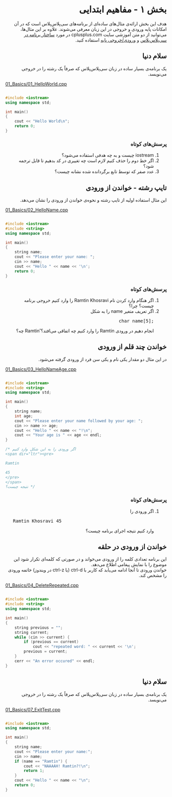 
<div dir="rtl">
	<h1>بخش ۱ - مفاهیم ابتدایی</h1>
	<p>هدف این بخش ارائه‌ی مثال‌های ساده‌ای از برنامه‌های سی‌پلاس‌پلاس است که در آن امکانات پایه ورودی و خروجی در این زبان معرفی می‌شوند. علاوه بر این مثال‌ها، می‌توانید از دو متن آموزشی سایت cplusplus.com در مورد <a href="http://www.cplusplus.com/doc/tutorial/program_structure/">ساختار برنامه در سی‌پلاس‌پلاس</a> و <a href="http://www.cplusplus.com/doc/tutorial/basic_io/">ورودی/خروجی پایه</a> استفاده کنید.</p>
</div>
		<div dir="rtl"><h2>سلام دنیا</h2>
<p>
یک برنامه‌ی بسیار ساده در زبان سی‌پلاس‌پلاس که صرفاً یک رشته را در خروجی می‌نویسد.
</p>
</div>
<a href="01_HelloWorld.cpp">01_Basics/01_HelloWorld.cpp</a>

```c++

#include <iostream>
using namespace std;

int main()
{
	cout << "Hello World\n";
	return 0;
}
```

<div dir="rtl"><h3>پرسش‌های کوتاه</h3><ol><li>iostream چیست و به چه هدفی استفاده می‌شود؟</li><li>اگر خط دوم را حذف کنیم لازم است چه تغییری در کد بدهیم تا قابل ترجمه شود؟</li><li>عدد صفر که توسط تابع برگردانده شده نشانه چیست؟</li></ol>
</div><div dir="rtl"><h2>تایپ رشته - خواندن از ورودی</h2>
<p>
این مثال استفاده اولیه از تایپ رشته و نحوه‌ی خواندن از ورودی را نشان می‌دهد.
</p>
</div>
<a href="02_HelloName.cpp">01_Basics/02_HelloName.cpp</a>

```c++

#include <iostream>
#include <string>
using namespace std;

int main()
{
	string name;
	cout << "Please enter your name: ";
	cin >> name;
	cout << "Hello " << name << '\n';
	return 0;
}
```

<div dir="rtl"><h3>پرسش‌های کوتاه</h3><ol><li>اگر هنگام وارد کردن نام Ramtin Khosravi را وارد کنیم خروجی برنامه چیست؟ چرا؟</li><li>اگر تعریف متغیر name را به شکل <pre dir="ltr">char name[5];</pre> انجام دهیم در ورودی Ramtin را وارد کنیم چه اتفاقی می‌افتد؟ ًRamtin چه؟</li></ol>
</div><div dir="rtl"><h2>خواندن چند قلم از ورودی</h2>
<p>
در این مثال دو مقدار یکی نام و یکی سن فرد از ورودی گرفته می‌شود.
</p>
</div>
<a href="03_HelloNameAge.cpp">01_Basics/03_HelloNameAge.cpp</a>

```c++

#include <iostream>
#include <string>
using namespace std;

int main()
{
	string name;
	int age;
	cout << "Please enter your name followed by your age: ";
	cin >> name >> age;
	cout << "Hello " << name << "!\n";
	cout << "Your age is " << age << endl;
}

/* اگر ورودی را به این شکل وارد کنیم
<span dir="ltr"><pre>

Ramtin

45
</pre>
</span>
نتیجه چیست؟ */
```

<div dir="rtl"><h3>پرسش‌های کوتاه</h3><ol><li>اگر ورودی را <span dir="ltr" align="left"><pre>Ramtin Khosravi 45</pre></span> وارد کنیم نتیجه اجرای برنامه چیست؟</li></ol>
</div><div dir="rtl"><h2>خواندن از ورودی در حلقه</h2>
<p>
این برنامه تعدادی کلمه را از ورودی می‌خواند و در صورتی که کلمه‌ای تکرار شود این موضوع را با نمایش پیغامی اطلاع می‌دهد.<br/>خواندن ورودی تا آنجا ادامه می‌یابد که کاربر با ctrl-d (یا ctrl-z در ویندوز) خاتمه ورودی را مشخص کند.
</p>
</div>
<a href="04_DeleteRepeated.cpp">01_Basics/04_DeleteRepeated.cpp</a>

```c++

#include <iostream>
#include <string>
using namespace std;

int main()
{
	string previous = "";
	string current;
	while (cin >> current) {
		if (previous == current)
			cout << "repeated word: " << current << '\n';
		previous = current;
	}
	cerr << "An error occured" << endl;
}
```

<div dir="rtl"><h2>سلام دنیا</h2>
<p>
یک برنامه‌ی بسیار ساده در زبان سی‌پلاس‌پلاس که صرفاً یک رشته را در خروجی می‌نویسد.
</p>
</div>
<a href="07_ExitTest.cpp">01_Basics/07_ExitTest.cpp</a>

```c++

#include <iostream>
using namespace std;

int main()
{
	string name;
	cout << "Please enter your name:";
	cin >> name;
	if (name == "Ramtin") {
		cout << "NAAAAH! Ramtin?!\n";
		return 1;
	}
	cout << "Hello " << name << "\n";
	return 0;
}
```


